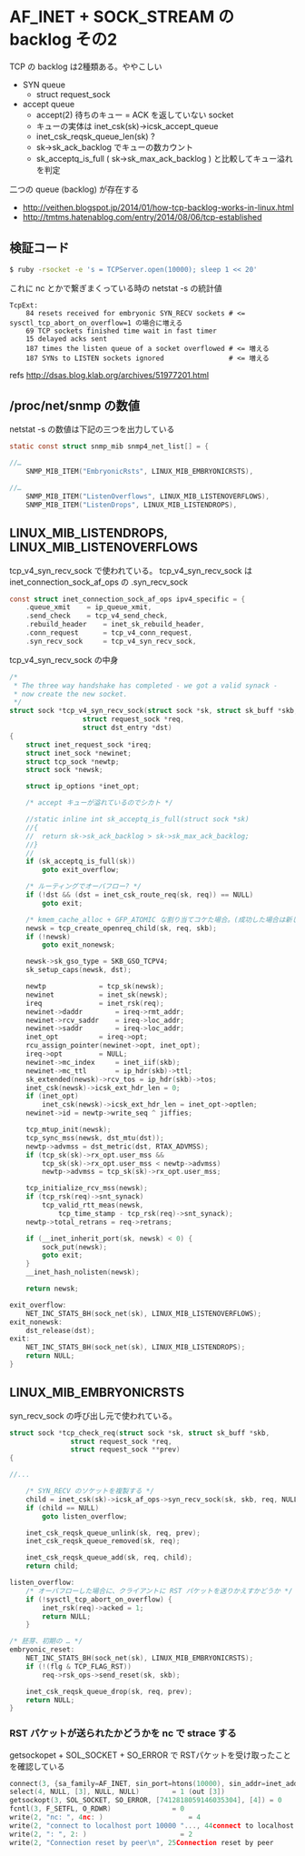 # AF_INET + SOCK_STREAM の backlog その2

TCP の backlog は2種類ある。ややこしい

 * SYN queue
   * struct request_sock
 * accept queue
   * accept(2) 待ちのキュー = ACK を返していない socket
   * キューの実体は inet_csk(sk)->icsk_accept_queue
   * inet_csk_reqsk_queue_len(sk) ?
   * sk->sk_ack_backlog でキューの数カウント
   * sk_acceptq_is_full ( sk->sk_max_ack_backlog ) と比較してキュー溢れを判定

二つの queue (backlog) が存在する 

 * http://veithen.blogspot.jp/2014/01/how-tcp-backlog-works-in-linux.html
 * http://tmtms.hatenablog.com/entry/2014/08/06/tcp-established

## 検証コード

```sh
$ ruby -rsocket -e 's = TCPServer.open(10000); sleep 1 << 20'
```

これに nc とかで繋ぎまくっている時の netstat -s の統計値

```
TcpExt:
    84 resets received for embryonic SYN_RECV sockets # <= sysctl_tcp_abort_on_overflow=1 の場合に増える
    69 TCP sockets finished time wait in fast timer
    15 delayed acks sent
    187 times the listen queue of a socket overflowed # <= 増える
    187 SYNs to LISTEN sockets ignored                # <= 増える
```

refs http://dsas.blog.klab.org/archives/51977201.html

## /proc/net/snmp の数値

netstat -s の数値は下記の三つを出力している

```c
static const struct snmp_mib snmp4_net_list[] = {

//…
	SNMP_MIB_ITEM("EmbryonicRsts", LINUX_MIB_EMBRYONICRSTS),

//…
	SNMP_MIB_ITEM("ListenOverflows", LINUX_MIB_LISTENOVERFLOWS),
	SNMP_MIB_ITEM("ListenDrops", LINUX_MIB_LISTENDROPS),
```

## LINUX_MIB_LISTENDROPS, LINUX_MIB_LISTENOVERFLOWS

tcp_v4_syn_recv_sock で使われている。 tcp_v4_syn_recv_sock は inet_connection_sock_af_ops の .syn_recv_sock

```c
const struct inet_connection_sock_af_ops ipv4_specific = {
	.queue_xmit	   = ip_queue_xmit,
	.send_check	   = tcp_v4_send_check,
	.rebuild_header	   = inet_sk_rebuild_header,
	.conn_request	   = tcp_v4_conn_request,
	.syn_recv_sock	   = tcp_v4_syn_recv_sock,
```

tcp_v4_syn_recv_sock の中身

```c
/*
 * The three way handshake has completed - we got a valid synack -
 * now create the new socket.
 */
struct sock *tcp_v4_syn_recv_sock(struct sock *sk, struct sk_buff *skb,
				  struct request_sock *req,
				  struct dst_entry *dst)
{
	struct inet_request_sock *ireq;
	struct inet_sock *newinet;
	struct tcp_sock *newtp;
	struct sock *newsk;

	struct ip_options *inet_opt;

	/* accept キューが溢れているのでシカト */

    //static inline int sk_acceptq_is_full(struct sock *sk)
    //{
    //	return sk->sk_ack_backlog > sk->sk_max_ack_backlog;
    //}
    //
	if (sk_acceptq_is_full(sk))
		goto exit_overflow;

	/* ルーティングでオーバフロー? */
	if (!dst && (dst = inet_csk_route_req(sk, req)) == NULL)
		goto exit;

	/* kmem_cache_alloc + GFP_ATOMIC な割り当てコケた場合。(成功した場合は新しいソケットは SYN_RECVD な state で返される) */
	newsk = tcp_create_openreq_child(sk, req, skb);
	if (!newsk)
		goto exit_nonewsk;

	newsk->sk_gso_type = SKB_GSO_TCPV4;
	sk_setup_caps(newsk, dst);

	newtp		      = tcp_sk(newsk);
	newinet		      = inet_sk(newsk);
	ireq		      = inet_rsk(req);
	newinet->daddr	      = ireq->rmt_addr;
	newinet->rcv_saddr    = ireq->loc_addr;
	newinet->saddr	      = ireq->loc_addr;
	inet_opt	      = ireq->opt;
	rcu_assign_pointer(newinet->opt, inet_opt);
	ireq->opt	      = NULL;
	newinet->mc_index     = inet_iif(skb);
	newinet->mc_ttl	      = ip_hdr(skb)->ttl;
	sk_extended(newsk)->rcv_tos = ip_hdr(skb)->tos;
	inet_csk(newsk)->icsk_ext_hdr_len = 0;
	if (inet_opt)
		inet_csk(newsk)->icsk_ext_hdr_len = inet_opt->optlen;
	newinet->id = newtp->write_seq ^ jiffies;

	tcp_mtup_init(newsk);
	tcp_sync_mss(newsk, dst_mtu(dst));
	newtp->advmss = dst_metric(dst, RTAX_ADVMSS);
	if (tcp_sk(sk)->rx_opt.user_mss &&
	    tcp_sk(sk)->rx_opt.user_mss < newtp->advmss)
		newtp->advmss = tcp_sk(sk)->rx_opt.user_mss;

	tcp_initialize_rcv_mss(newsk);
	if (tcp_rsk(req)->snt_synack)
		tcp_valid_rtt_meas(newsk,
		    tcp_time_stamp - tcp_rsk(req)->snt_synack);
	newtp->total_retrans = req->retrans;

	if (__inet_inherit_port(sk, newsk) < 0) {
		sock_put(newsk);
		goto exit;
	}
	__inet_hash_nolisten(newsk);

	return newsk;

exit_overflow:
	NET_INC_STATS_BH(sock_net(sk), LINUX_MIB_LISTENOVERFLOWS);
exit_nonewsk:
	dst_release(dst);
exit:
	NET_INC_STATS_BH(sock_net(sk), LINUX_MIB_LISTENDROPS);
	return NULL;
}
```

## LINUX_MIB_EMBRYONICRSTS 

syn_recv_sock の呼び出し元で使われている。

```c
struct sock *tcp_check_req(struct sock *sk, struct sk_buff *skb,
			   struct request_sock *req,
			   struct request_sock **prev)
{

//...

	/* SYN_RECV のソケットを複製する */
	child = inet_csk(sk)->icsk_af_ops->syn_recv_sock(sk, skb, req, NULL);
	if (child == NULL)
		goto listen_overflow;

	inet_csk_reqsk_queue_unlink(sk, req, prev);
	inet_csk_reqsk_queue_removed(sk, req);

	inet_csk_reqsk_queue_add(sk, req, child);
	return child;

listen_overflow:
    /* オーバフローした場合に、クライアントに RST パケットを送りかえすかどうか */
	if (!sysctl_tcp_abort_on_overflow) {
		inet_rsk(req)->acked = 1;
		return NULL;
	}

/* 胚芽、初期の … */
embryonic_reset:
	NET_INC_STATS_BH(sock_net(sk), LINUX_MIB_EMBRYONICRSTS);
	if (!(flg & TCP_FLAG_RST))
		req->rsk_ops->send_reset(sk, skb);

	inet_csk_reqsk_queue_drop(sk, req, prev);
	return NULL;
}
```

### RST パケットが送られたかどうかを nc で strace する

getsockopet + SOL_SOCKET + SO_ERROR で RSTパケットを受け取ったことを確認している

```c
connect(3, {sa_family=AF_INET, sin_port=htons(10000), sin_addr=inet_addr("127.0.0.1")}, 16) = -1 EINPROGRESS (Operation now in progress)
select(4, NULL, [3], NULL, NULL)        = 1 (out [3])
getsockopt(3, SOL_SOCKET, SO_ERROR, [7412818059146035304], [4]) = 0
fcntl(3, F_SETFL, O_RDWR)               = 0
write(2, "nc: ", 4nc: )                     = 4
write(2, "connect to localhost port 10000 "..., 44connect to localhost port 10000 (tcp) failed) = 44
write(2, ": ", 2: )                       = 2
write(2, "Connection reset by peer\n", 25Connection reset by peer
```